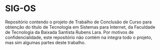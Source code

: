 # SIG-OS
Repositório contendo o projeto de Trabalho de Conclusão de Curso para obtenção do título de Tecnologia em Sistemas para Internet, da Faculdade de Tecnologia da Baixada Santista Rubens Lara. Por motivos de confidencialidade, este repositório não contém na integra todo o projeto, mas sim algumas partes deste trabalho.
